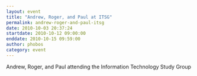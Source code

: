 ```yaml
---
layout: event
title: "Andrew, Roger, and Paul at ITSG"
permalink: andrew-roger-and-paul-itsg
date: 2010-10-03 20:37:24
startdate: 2010-10-12 09:00:00
enddate: 2010-10-15 09:59:00
author: phobos
category: event
---
```


Andrew, Roger, and Paul attending the Information Technology Study Group
